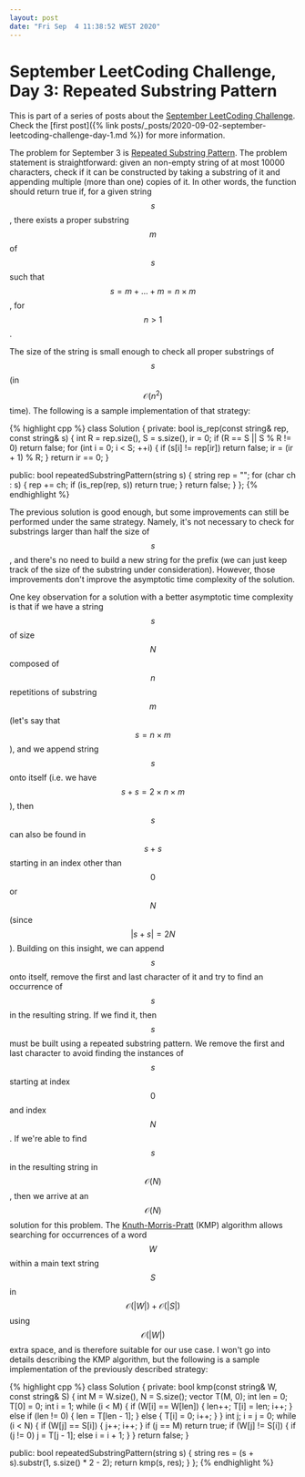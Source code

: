 ```yaml
---
layout: post
date: "Fri Sep  4 11:38:52 WEST 2020"
---
```


# September LeetCoding Challenge, Day 3: Repeated Substring Pattern

<div class="message" markdown="1">

This is part of a series of posts about the [September LeetCoding
Challenge][september-challenge]. Check the [first post]({% link
posts/_posts/2020-09-02-september-leetcoding-challenge-day-1.md %}) for more
information.

</div>

The problem for September 3 is [Repeated Substring Pattern][problem]. The
problem statement is straightforward: given an non-empty string of at most 10000
characters, check if it can be constructed by taking a substring of it and
appending multiple (more than one) copies of it. In other words, the function
should return true if, for a given string $$s$$, there exists a proper substring
$$m$$ of $$s$$ such that $$s = m + \dots + m = n \times m$$, for $$n > 1$$.

The size of the string is small enough to check all proper substrings of $$s$$
(in $$\mathcal{O}(n^2)$$ time). The following is a sample implementation of that
strategy:

{% highlight cpp %}
class Solution {
private:
  bool is_rep(const string& rep, const string& s) {
    int R = rep.size(), S = s.size(), ir = 0;
    if (R == S || S % R != 0)
      return false;
    for (int i = 0; i < S; ++i) {
      if (s[i] != rep[ir])
        return false;
      ir = (ir + 1) % R;
    }
    return ir == 0;
  }

public:
  bool repeatedSubstringPattern(string s) {
    string rep = "";
    for (char ch : s) {
      rep += ch;
      if (is_rep(rep, s))
        return true;
    }
    return false;
  }
};
{% endhighlight %}

The previous solution is good enough, but some improvements can still be
performed under the same strategy. Namely, it's not necessary to check for
substrings larger than half the size of $$s$$, and there's no need to build a
new string for the prefix (we can just keep track of the size of the substring
under consideration). However, those improvements don't improve the asymptotic
time complexity of the solution.

One key observation for a solution with a better asymptotic time complexity is
that if we have a string $$s$$ of size $$N$$ composed of $$n$$ repetitions of
substring $$m$$ (let's say that $$s = n \times m$$), and we append string $$s$$
onto itself (i.e. we have $$s + s = 2 \times n \times m$$), then $$s$$ can also
be found in $$s + s$$ starting in an index other than $$0$$ or $$N$$ (since
$$|s + s| = 2N$$). Building on this insight, we can append $$s$$ onto itself,
remove the first and last character of it and try to find an occurrence of $$s$$
in the resulting string. If we find it, then $$s$$ must be built using a
repeated substring pattern. We remove the first and last character to avoid
finding the instances of $$s$$ starting at index $$0$$ and index $$N$$. If we're
able to find $$s$$ in the resulting string in $$\mathcal{O}(N)$$, then we arrive
at an $$\mathcal{O}(N)$$ solution for this problem. The
[Knuth-Morris-Pratt][kmp] (KMP) algorithm allows searching for occurrences of a
word $$W$$ within a main text string $$S$$ in $$\mathcal{O}(|W|) +
\mathcal{O}(|S|)$$ using $$\mathcal{O}(|W|)$$ extra space, and is therefore
suitable for our use case. I won't go into details describing the KMP algorithm,
but the following is a sample implementation of the previously described
strategy:

{% highlight cpp %}
class Solution {
private:
  bool kmp(const string& W, const string& S) {
    int M = W.size(), N = S.size();
    vector<int> T(M, 0);
    int len = 0;
    T[0] = 0;
    int i = 1;
    while (i < M) {
      if (W[i] == W[len]) {
        len++;
        T[i] = len;
        i++;
      } else if (len != 0) {
        len = T[len - 1];
      } else {
        T[i] = 0;
        i++;
      }
    }
    int j;
    i = j = 0;
    while (i < N) {
      if (W[j] == S[i]) {
        j++;
        i++;
      }
      if (j == M)
        return true;
      if (W[j] != S[i]) {
        if (j != 0)
          j = T[j - 1];
        else
          i = i + 1;
      }
    }
    return false;
  }

public:
  bool repeatedSubstringPattern(string s) {
    string res = (s + s).substr(1, s.size() * 2 - 2);
    return kmp(s, res);
  }
};
{% endhighlight %}

[kmp]: https://en.wikipedia.org/wiki/Knuth%E2%80%93Morris%E2%80%93Pratt_algorithm
[problem]: https://leetcode.com/problems/repeated-substring-pattern/
[september-challenge]: https://leetcode.com/explore/challenge/card/september-leetcoding-challenge/
